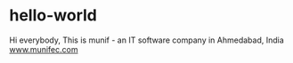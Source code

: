 # hello-world

Hi everybody,
This is munif - an IT software company in Ahmedabad, India
www.munifec.com
